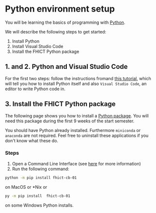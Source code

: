 # Python environment setup

You will be learning the basics of programming with
[Python](https://www.python.org/).

We will describe the following steps to get started:

1. Install Python
2. Install Visual Studio Code
3. Install the FHICT Python package

## 1. and 2. Python and Visual Studio Code

For the first two steps: follow the instructions fromand
[this tutorial](https://code.visualstudio.com/docs/python/python-tutorial),
which will tell you how to install Python itself and also
`Visual Studio Code`, an editor to write Python code in.

## 3. Install the FHICT Python package

The following page shows you how to install a [Python package](https://realpython.com/python-modules-packages/).
You will need this package during the first 9 weeks of the start semester.

You should have Python already installed.
Furthermore `miniconda` or `anaconda` are not required. Feel free to uninstall these applications if you don't know what these do.

### Steps

1. Open a Command Line Interface (see [here](../cli) for more information)
2. Run the following command:

```bash
python -m pip install fhict-cb-01  
```
on MacOS or *Nix or 
```bash
py -m pip install  fhict-cb-01 
```
on some Windows Python installs.
